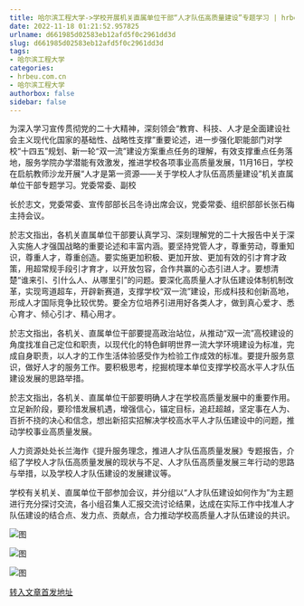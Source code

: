 ```yaml
---
title: 哈尔滨工程大学->学校开展机关直属单位干部“人才队伍高质量建设”专题学习 | hrbeu.com.cn
date: 2022-11-18 01:21:52.957825
urlname: d661985d02583eb12afd5f0c2961dd3d
slug: d661985d02583eb12afd5f0c2961dd3d
tags: 
- 哈尔滨工程大学
categories:
- hrbeu.com.cn
- 哈尔滨工程大学
authorbox: false
sidebar: false
---
```

为深入学习宣传贯彻党的二十大精神，深刻领会“教育、科技、人才是全面建设社会主义现代化国家的基础性、战略性支撑”重要论述，进一步强化职能部门对学校“十四五”规划、新一轮“双一流”建设方案重点任务的理解，有效支撑重点任务落地，服务学院办学潜能有效激发，推进学校各项事业高质量发展，11月16日，学校在启航教师沙龙开展“人才是第一资源——关于学校人才队伍高质量建设”机关直属单位干部专题学习。党委常委、副校
<!--more-->
长於志文，党委常委、宣传部部长吕冬诗出席会议，党委常委、组织部部长张石梅主持会议。

於志文指出，各机关直属单位干部要认真学习、深刻理解党的二十大报告中关于深入实施人才强国战略的重要论述和丰富内涵。要坚持党管人才，尊重劳动，尊重知识，尊重人才，尊重创造。要实施更加积极、更加开放、更加有效的引才育才政策，用超常规手段引才育才，以开放包容，合作共赢的心态引进人才。要想清楚“谁来引、引什么人、从哪里引”的问题。要深化高质量人才队伍建设体制机制改革，实现弯道超车，开辟新赛道，支撑学校“双一流”建设，形成科技和创新高地，形成人才国际竞争比较优势。要全方位培养引进用好各类人才，做到真心爱才、悉心育才、倾心引才、精心用才。

於志文指出，各机关、直属单位干部要提高政治站位，从推动“双一流”高校建设的角度找准自己定位和职责，以现代化的特色鲜明世界一流大学环境建设为标准，完成自身职责，以人才的工作生活体验感受作为检验工作成效的标准。要提升服务意识，做好人才的服务工作。要积极思考，挖掘梳理本单位支撑学校高水平人才队伍建设发展的思路举措。

於志文指出，各机关、直属单位干部要明确人才在学校高质量发展中的重要作用。立足新阶段，要珍惜发展机遇，增强信心，锚定目标，追赶超越，坚定事在人为、百折不挠的决心和信念，想出新招实招解决学校高水平人才队伍建设中的问题，推动学校事业高质量发展。

人力资源处处长兰海作《提升服务理念，推进人才队伍高质量发展》专题报告，介绍了学校人才队伍高质量发展的现状与不足、人才队伍高质量发展三年行动的思路与举措，以及学校人才队伍建设的发展建议等。

学校有关机关、直属单位干部参加会议，并分组以“人才队伍建设如何作为”为主题进行充分探讨交流，各小组召集人汇报交流讨论结果，达成在实际工作中找准人才队伍建设的结合点、发力点、贡献点，合力推动学校高质量人才队伍建设的共识。

![图](http://gongxue.cn/__local/3/BB/CE/51195D3AE00E2319121E365FB1A_9A40C0A3_17C4F.jpg)

![图](http://gongxue.cn/__local/E/1A/FC/AA54387C19C3E69E3D30079D99E_2CFFD1BC_10817.jpg)

![图](http://gongxue.cn/__local/1/E5/C5/E0401DCCD9E4393BE30813DFE02_4D733765_1B84B.jpg)

[转入文章首发地址](http://gongxue.cn/info/1141/73579.htm)